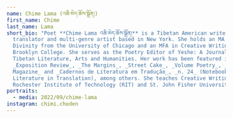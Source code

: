```yaml
---
name: Chime Lama (འཆི་མེད་ཆོས་སྒྲོན།)
first_name: Chime
last_name: Lama
short_bio: "Poet **Chime Lama འཆི་མེད་ཆོས་སྒྲོན།** is a Tibetan American writer,
  translator and multi-genre artist based in New York. She holds an MA in
  Divinity from the University of Chicago and an MFA in Creative Writing from
  Brooklyn College. She serves as the Poetry Editor of Yeshe: A Journal of
  Tibetan Literature, Arts and Humanities. Her work has been featured in
  _Exposition Review_, _The Margins_, _Street Cake_, _Volume Poetry_, _Tribes
  Magazine_ and _Cadernos de Literatura em Tradução_, _n. 24_ (Notebooks of
  Literature in Translation), among others. She teaches Creative Writing at the
  Rochester Institute of Technology (RIT) and St. John Fisher University. "
portraits:
  - media: 2022/09/chime-lama
instagram: chimi.choden
---
```

